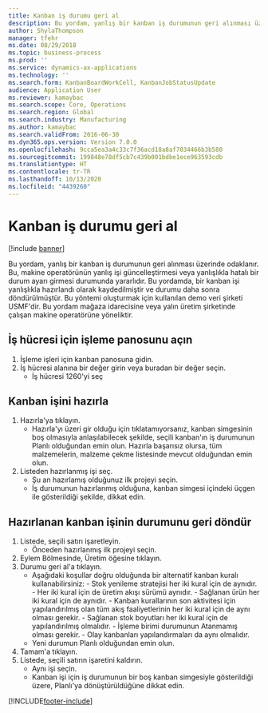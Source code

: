 ```yaml
---
title: Kanban iş durumu geri al
description: Bu yordam, yanlış bir kanban iş durumunun geri alınması üzerinde odaklanır.
author: ShylaThompson
manager: tfehr
ms.date: 08/29/2018
ms.topic: business-process
ms.prod: ''
ms.service: dynamics-ax-applications
ms.technology: ''
ms.search.form: KanbanBoardWorkCell, KanbanJobStatusUpdate
audience: Application User
ms.reviewer: kamaybac
ms.search.scope: Core, Operations
ms.search.region: Global
ms.search.industry: Manufacturing
ms.author: kamaybac
ms.search.validFrom: 2016-06-30
ms.dyn365.ops.version: Version 7.0.0
ms.openlocfilehash: 9cca5ea3a4c33c7f36acd18a8af7034466b3b580
ms.sourcegitcommit: 199848e78df5cb7c439b001bdbe1ece963593cdb
ms.translationtype: HT
ms.contentlocale: tr-TR
ms.lasthandoff: 10/13/2020
ms.locfileid: "4439260"
---
```

# <a name="revert-kanban-job-status"></a>Kanban iş durumu geri al

[!include [banner](../../includes/banner.md)]

Bu yordam, yanlış bir kanban iş durumunun geri alınması üzerinde odaklanır. Bu, makine operatörünün yanlış işi güncelleştirmesi veya yanlışlıkla hatalı bir durum ayarı girmesi durumunda yararlıdır. Bu yordamda, bir kanban işi yanlışlıkla hazırlandı olarak kaydedilmiştir ve durumu daha sonra döndürülmüştür. Bu yöntemi oluşturmak için kullanılan demo veri şirketi USMF'dir. Bu yordam mağaza idarecisine veya yalın üretim şirketinde çalışan makine operatörüne yöneliktir.


## <a name="open-process-board-for-the-work-cell"></a>İş hücresi için işleme panosunu açın
1. İşleme işleri için kanban panosuna gidin.
2. İş hücresi alanına bir değer girin veya buradan bir değer seçin.
    * İş hücresi 1260'yi seç  

## <a name="prepare-kanban-job"></a>Kanban işini hazırla
1. Hazırla'ya tıklayın.
    * Hazırla'yı üzeri gir olduğu için tıklatamıyorsanız, kanban simgesinin boş olmasıyla anlaşılabilecek şekilde, seçili kanban'ın iş durumunun Planlı olduğundan emin olun. Hazırla başarısız olursa, tüm malzemelerin, malzeme çekme listesinde mevcut olduğundan emin olun.  
2. Listeden hazırlanmış işi seç.
    * Şu an hazırlamış olduğunuz ilk projeyi seçin.  
    * İş durumunun hazırlanmış olduğuna, kanban simgesi içindeki üçgen ile gösterildiği şekilde, dikkat edin.  

## <a name="revert-the-status-of-the-prepared-kanban-job"></a>Hazırlanan kanban işinin durumunu geri döndür
1. Listede, seçili satırı işaretleyin.
    * Önceden hazırlanmış ilk projeyi seçin.  
2. Eylem Bölmesinde, Üretim öğesine tıklayın.
3. Durumu geri al'a tıklayın.
    * Aşağıdaki koşullar doğru olduğunda bir alternatif kanban kuralı kullanabilirsiniz:  - Stok yenileme stratejisi her iki kural için de aynıdır.  - Her iki kural için de üretim akışı sürümü aynıdır.  - Sağlanan ürün her iki kural için de aynıdır.  - Kanban kurallarının son aktivitesi için yapılandırılmış olan tüm akış faaliyetlerinin her iki kural için de aynı olması gerekir.  - Sağlanan stok boyutları her iki kural için de yapılandırılmış olmalıdır.  - İşleme birimi durumunun Atanmamış olması gerekir.  - Olay kanbanları yapılandırmaları da aynı olmalıdır.  
    * Yeni durumun Planlı olduğundan emin olun.  
4. Tamam'a tıklayın.
5. Listede, seçili satırın işaretini kaldırın.
    * Aynı işi seçin.  
    * Kanban işi için iş durumunun bir boş kanban simgesiyle gösterildiği üzere, Planlı'ya dönüştürüldüğüne dikkat edin.  



[!INCLUDE[footer-include](../../../includes/footer-banner.md)]